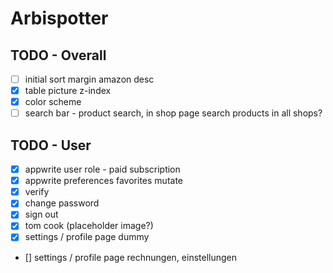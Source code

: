# Arbispotter

## TODO - Overall

- [ ] initial sort margin amazon desc
- [x] table picture z-index
- [x] color scheme
- [ ] search bar - product search, in shop page search products in all shops?

## TODO - User

- [x] appwrite user role - paid subscription
- [x] appwrite preferences favorites mutate
- [x] verify
- [x] change password
- [x] sign out
- [x] tom cook (placeholder image?)
- [x] settings / profile page dummy
- [] settings / profile page rechnungen, einstellungen
